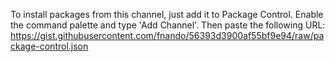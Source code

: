 To install packages from this channel, just add it to Package Control. Enable the command palette and type 'Add Channel'. Then paste the following URL: https://gist.githubusercontent.com/fnando/56393d3900af55bf9e94/raw/package-control.json